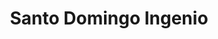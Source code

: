 ---
title: Santo Domingo Ingenio
url: /santo-domingo-ingenio/
latitude: 16.587
longitude: -94.766
---